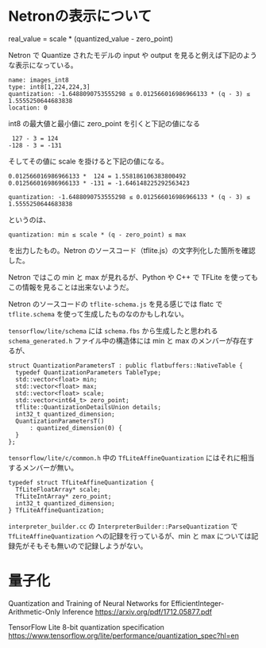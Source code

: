 
# 


# Netronの表示について

real_value = scale * (quantized_value - zero_point)

Netron で Quantize されたモデルの input や output を見ると例えば下記のような表示になっている。

```
name: images_int8
type: int8[1,224,224,3]
quantization: -1.6488090753555298 ≤ 0.012566016986966133 * (q - 3) ≤ 1.5555250644683838
location: 0
```

int8 の最大値と最小値に zero_point を引くと下記の値になる

```
 127 - 3 = 124
-128 - 3 = -131
```

そしてその値に scale を掛けると下記の値になる。

```
0.012566016986966133 *  124 = 1.558186106383800492
0.012566016986966133 * -131 = -1.646148225292563423
```

```
quantization: -1.6488090753555298 ≤ 0.012566016986966133 * (q - 3) ≤ 1.5555250644683838
```

というのは、

```
quantization: min ≤ scale * (q - zero_point) ≤ max
```

を出力したもの。Netron のソースコード（tflite.js）の文字列化した箇所を確認した。

Netron ではこの min と max が見れるが、Python や C++ で TFLite を使ってもこの情報を見ることは出来ないようだ。

Netron のソースコードの `tflite-schema.js` を見る感じでは flatc で `tflite.schema` を使って生成したものなのかもしれない。

`tensorflow/lite/schema` には `schema.fbs` から生成したと思われる `schema_generated.h` ファイル中の構造体には min と max のメンバーが存在するが、

```
struct QuantizationParametersT : public flatbuffers::NativeTable {
  typedef QuantizationParameters TableType;
  std::vector<float> min;
  std::vector<float> max;
  std::vector<float> scale;
  std::vector<int64_t> zero_point;
  tflite::QuantizationDetailsUnion details;
  int32_t quantized_dimension;
  QuantizationParametersT()
      : quantized_dimension(0) {
  }
};
```

`tensorflow/lite/c/common.h` 中の `TfLiteAffineQuantization` にはそれに相当するメンバーが無い。

```
typedef struct TfLiteAffineQuantization {
  TfLiteFloatArray* scale;
  TfLiteIntArray* zero_point;
  int32_t quantized_dimension;
} TfLiteAffineQuantization;
```

`interpreter_builder.cc` の `InterpreterBuilder::ParseQuantization` で `TfLiteAffineQuantization` への記録を行っているが、min と max については記録先がそもそも無いので記録しようがない。

# 量子化

Quantization and Training of Neural Networks for EfficientInteger-Arithmetic-Only Inference
https://arxiv.org/pdf/1712.05877.pdf

TensorFlow Lite 8-bit quantization specification
https://www.tensorflow.org/lite/performance/quantization_spec?hl=en

